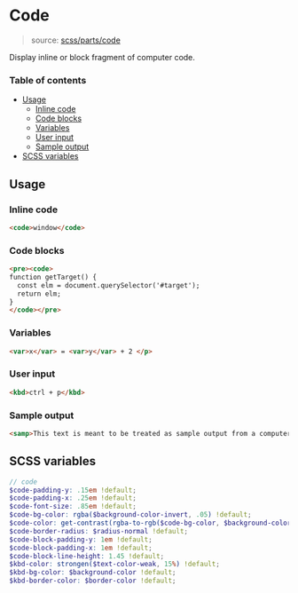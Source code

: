 # Code

> source: [scss/parts/code](../../src/scss/parts/_code.scss)

Display inline or block fragment of computer code.

### Table of contents

- [Usage](#default-tags)
  - [Inline code](#link)
  - [Code blocks](#table)
  - [Variables](#blockquote)
  - [User input](#user-input)
  - [Sample output](#sample-output)
- [SCSS variables](#scss-variables)

## Usage

### Inline code

``` html
<code>window</code>
```

### Code blocks

``` html
<pre><code>
function getTarget() {
  const elm = document.querySelector('#target');
  return elm;
}
</code></pre>
```

### Variables

``` html
<var>x</var> = <var>y</var> + 2 </p>
```

### User input

``` html
<kbd>ctrl + p</kbd>
```

### Sample output

``` html
<samp>This text is meant to be treated as sample output from a computer program.</samp>
```

## SCSS variables

``` scss
// code
$code-padding-y: .15em !default;
$code-padding-x: .25em !default;
$code-font-size: .85em !default;
$code-bg-color: rgba($background-color-invert, .05) !default;
$code-color: get-contrast(rgba-to-rgb($code-bg-color, $background-color)) !default;
$code-border-radius: $radius-normal !default;
$code-block-padding-y: 1em !default;
$code-block-padding-x: 1em !default;
$code-block-line-height: 1.45 !default;
$kbd-color: strongen($text-color-weak, 15%) !default;
$kbd-bg-color: $background-color !default;
$kbd-border-color: $border-color !default;
```
